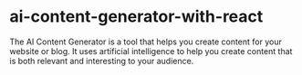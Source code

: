 # ai-content-generator-with-react
The AI Content Generator is a tool that helps you create content for your website or blog. It uses artificial intelligence to help you create content that is both relevant and interesting to your audience.
